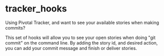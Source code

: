 tracker_hooks
=============

Using Pivotal Tracker, and want to see your available stories when making commits?

This set of hooks will allow you to see your open stories when doing "git commit" on the command line.
By adding the story id, and desired action, you can add your commit message and finish or deliver stories.
